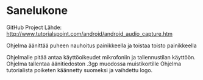 # Sanelukone
GitHub Project
Lähde: http://www.tutorialspoint.com/android/android_audio_capture.htm

Ohjelma äänittää puheen nauhoitus painikkeella ja toistaa toisto painikkeella

Ohjelmalle pitää antaa käyttöoikeudet mikrofoniin ja tallennustilan käyttöön. 
Ohjelma tallentaa äänitiedoston .3gp muodossa muistikortille
Ohjelma tutorialista poiketen käännetty suomeksi ja vaihdettu logo.
